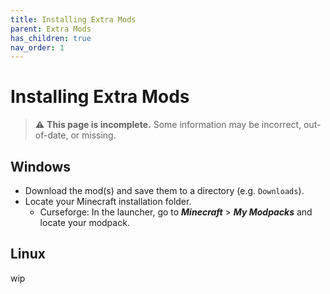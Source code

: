 ```yaml
---
title: Installing Extra Mods
parent: Extra Mods
has_children: true
nav_order: 1
---
```


# Installing Extra Mods
> ⚠ **This page is incomplete.** Some information may be incorrect, out-of-date, or missing.

## Windows
- Download the mod(s) and save them to a directory (e.g. `Downloads`).
- Locate your Minecraft installation folder.
   - Curseforge: In the launcher, go to ***Minecraft*** > ***My Modpacks*** and locate your modpack.

## Linux
wip
